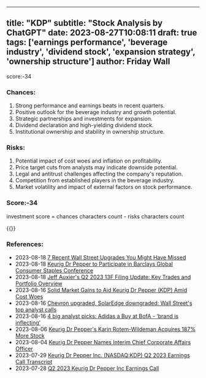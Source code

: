 
---
title: "KDP"
subtitle: "Stock Analysis by ChatGPT"
date: 2023-08-27T10:08:11
draft: true
tags: ['earnings performance', 'beverage industry', 'dividend stock', 'expansion strategy', 'ownership structure']
author: Friday Wall
---

score:-34
### Chances:
1. Strong performance and earnings beats in recent quarters.
2. Positive outlook for the beverage industry and growth potential.
3. Strategic partnerships and investments for expansion.
4. Dividend declaration and high-yielding dividend stock.
5. Institutional ownership and stability in ownership structure.
### Risks:
1. Potential impact of cost woes and inflation on profitability.
2. Price target cuts from analysts may indicate downside potential.
3. Legal and antitrust challenges affecting the company's reputation.
4. Competition from established players in the beverage industry.
5. Market volatility and impact of external factors on stock performance.
### Score:-34
investment score = chances characters count - risks characters count

{{<tradingview symbol="NASDAQ:KDP">}}
### References:
- 2023-08-18 [7 Recent Wall Street Upgrades You Might Have Missed](https://finance.yahoo.com/news/7-recent-wall-street-upgrades-223857821.html?.tsrc=rss)
- 2023-08-18 [Keurig Dr Pepper to Participate in Barclays Global Consumer Staples Conference](https://finance.yahoo.com/news/keurig-dr-pepper-participate-barclays-201500490.html?.tsrc=rss)
- 2023-08-18 [Jeff Auxier's Q2 2023 13F Filing Update: Key Trades and Portfolio Overview](https://finance.yahoo.com/news/jeff-auxiers-q2-2023-13f-170127507.html?.tsrc=rss)
- 2023-08-16 [Solid Market Gains to Aid Keurig Dr Pepper (KDP) Amid Cost Woes](https://finance.yahoo.com/news/solid-market-gains-aid-keurig-155100222.html?.tsrc=rss)
- 2023-08-16 [Chevron upgraded, SolarEdge downgraded: Wall Street's top analyst calls](https://finance.yahoo.com/news/chevron-upgraded-solaredge-downgraded-wall-140008886.html?.tsrc=rss)
- 2023-08-16 [4 big analyst picks: Adidas a Buy at BofA - ‘brand is inflecting’](https://finance.yahoo.com/news/4-big-analyst-picks-adidas-060119679.html?.tsrc=rss)
- 2023-08-06 [Keurig Dr Pepper's Karin Rotem-Wildeman Acquires 187% More Stock](https://finance.yahoo.com/news/keurig-dr-peppers-karin-rotem-120852582.html?.tsrc=rss)
- 2023-08-04 [Keurig Dr Pepper Names Interim Chief Corporate Affairs Officer](https://finance.yahoo.com/news/keurig-dr-pepper-names-interim-130000281.html?.tsrc=rss)
- 2023-07-29 [Keurig Dr Pepper Inc. (NASDAQ:KDP) Q2 2023 Earnings Call Transcript](https://finance.yahoo.com/news/keurig-dr-pepper-inc-nasdaq-074128844.html?.tsrc=rss)
- 2023-07-28 [Q2 2023 Keurig Dr Pepper Inc Earnings Call](https://finance.yahoo.com/news/q2-2023-keurig-dr-pepper-021901714.html?.tsrc=rss)


                